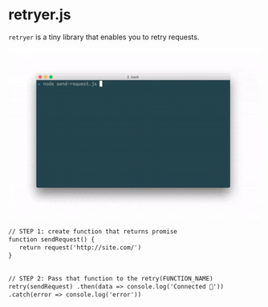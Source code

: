 <h1>retryer.js</h1>
<p><code>retryer</code> is a tiny library that enables you to retry requests.</p>

<p><img src="https://github.com/ykrevnyi/reconnect/blob/docs/docs/retryer-v1.5.1.gif" alt="intro"/></p><pre><code class="highlight highlight-source-javascript">// STEP 1: create function that returns promise
function sendRequest() {
   return request('http://site.com/')
}

// STEP 2: Pass that function to the retry(FUNCTION_NAME)
retry(sendRequest)
  .then(data =&gt; console.log('Connected 🎉'))
  .catch(error =&gt; console.log('error'))
</code></pre>

